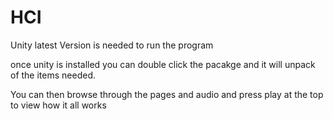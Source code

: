# HCI

Unity latest Version is needed to run the program

once unity is installed you can double click the pacakge and it will unpack of the items needed.

You can then browse through the pages and audio and press play at the top to view how it all works
